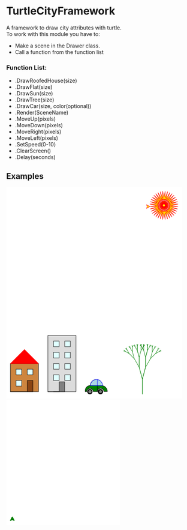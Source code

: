 # TurtleCityFramework
A framework to draw city attributes with turtle.  
To work with this module you have to:  
* Make a scene in the Drawer class.  
* Call a function from the function list  

### Function List:
* .DrawRoofedHouse(size)
* .DrawFlat(size)
* .DrawSun(size)
* .DrawTree(size)
* .DrawCar(size, color(optional))
* .Render(SceneName)
* .MoveUp(pixels)
* .MoveDown(pixels)
* .MoveRight(pixels)
* .MoveLeft(pixels)
* .SetSpeed(0-10)
* .ClearScreen()
* .Delay(seconds)

## Examples
![alt text](https://github.com/RafayelGardishyan/TurtleCityFramework/blob/master/Example2.png)
![alt text](https://github.com/RafayelGardishyan/TurtleCityFramework/blob/master/Example.gif)


